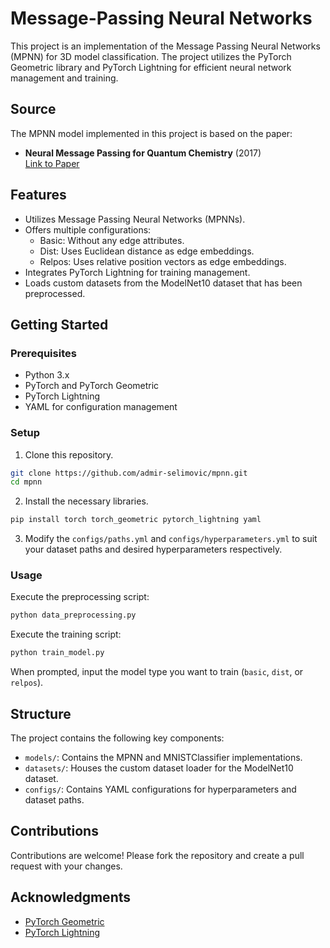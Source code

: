 # Message-Passing Neural Networks

This project is an implementation of the Message Passing Neural Networks (MPNN) for 3D model classification. The project utilizes the PyTorch Geometric library and PyTorch Lightning for efficient neural network management and training.

## Source
The MPNN model implemented in this project is based on the paper:
- **Neural Message Passing for Quantum Chemistry** (2017)  
  [Link to Paper](https://arxiv.org/pdf/1704.01212v2.pdf)

## Features
- Utilizes Message Passing Neural Networks (MPNNs).
- Offers multiple configurations:
  - Basic: Without any edge attributes.
  - Dist: Uses Euclidean distance as edge embeddings.
  - Relpos: Uses relative position vectors as edge embeddings.
- Integrates PyTorch Lightning for training management.
- Loads custom datasets from the ModelNet10 dataset that has been preprocessed.

## Getting Started

### Prerequisites

- Python 3.x
- PyTorch and PyTorch Geometric
- PyTorch Lightning
- YAML for configuration management

### Setup

1. Clone this repository.
```bash
git clone https://github.com/admir-selimovic/mpnn.git
cd mpnn
```

2. Install the necessary libraries.
```bash
pip install torch torch_geometric pytorch_lightning yaml
```

3. Modify the `configs/paths.yml` and `configs/hyperparameters.yml` to suit your dataset paths and desired hyperparameters respectively.

### Usage

Execute the preprocessing script:

```bash
python data_preprocessing.py
```

Execute the training script:

```bash
python train_model.py
```

When prompted, input the model type you want to train (`basic`, `dist`, or `relpos`).

## Structure

The project contains the following key components:

- `models/`: Contains the MPNN and MNISTClassifier implementations.
- `datasets/`: Houses the custom dataset loader for the ModelNet10 dataset.
- `configs/`: Contains YAML configurations for hyperparameters and dataset paths.

## Contributions

Contributions are welcome! Please fork the repository and create a pull request with your changes.

## Acknowledgments

- [PyTorch Geometric](https://github.com/rusty1s/pytorch_geometric)
- [PyTorch Lightning](https://github.com/PyTorchLightning/pytorch-lightning)
